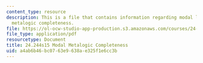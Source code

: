 ```yaml
---
content_type: resource
description: This is a file that contains information regarding modal logic modal
  metalogic completeness.
file: https://ol-ocw-studio-app-production.s3.amazonaws.com/courses/24-244-modal-logic-spring-2015/a4ab6b46bc0763e9638ae325f1e6cc3b_MIT24_244S15_Completeness.pdf
file_type: application/pdf
resourcetype: Document
title: 24.244s15 Modal Metalogic Completeness
uid: a4ab6b46-bc07-63e9-638a-e325f1e6cc3b
---
```

